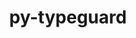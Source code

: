 ---
title: "py-typeguard"
layout: cache
categories: [package, develop-2023-06-04]
meta: {"versions": ["3.0.2"], "compilers": ["gcc@=11.1.0"], "oss": ["ubuntu20.04"], "platforms": ["linux"], "targets": ["ppc64le", "x86_64_v3"], "stacks": ["e4s", "e4s-power", "root"], "num_specs": 2, "num_specs_by_stack": {"e4s-power": 1, "root": 2, "e4s": 1}}
spec_details: [{"hash": "6fshgqvomhov6ngmpk27lftaikp76dq6", "compiler": "gcc@=11.1.0", "versions": ["3.0.2"], "os": "ubuntu20.04", "platform": "linux", "target": "ppc64le", "variants": ["build_system=python_pip"], "stacks": ["e4s-power", "root"], "size": "-", "tarball": "https://binaries.spack.io/develop-2023-06-04/build_cache/linux-ubuntu20.04-ppc64le/gcc-11.1.0/py-typeguard-3.0.2/linux-ubuntu20.04-ppc64le-gcc-11.1.0-py-typeguard-3.0.2-6fshgqvomhov6ngmpk27lftaikp76dq6.spack"}, {"hash": "z2aiw5xn6ytcze43jkbreiur3hq5fhek", "compiler": "gcc@=11.1.0", "versions": ["3.0.2"], "os": "ubuntu20.04", "platform": "linux", "target": "x86_64_v3", "variants": ["build_system=python_pip"], "stacks": ["e4s", "root"], "size": "-", "tarball": "https://binaries.spack.io/develop-2023-06-04/build_cache/linux-ubuntu20.04-x86_64_v3/gcc-11.1.0/py-typeguard-3.0.2/linux-ubuntu20.04-x86_64_v3-gcc-11.1.0-py-typeguard-3.0.2-z2aiw5xn6ytcze43jkbreiur3hq5fhek.spack"}]
---